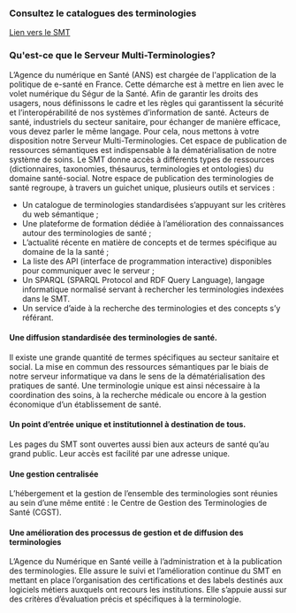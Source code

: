### Consultez le catalogues des terminologies
[Lien vers le SMT ](https://smt.esante.gouv.fr/catalogue-des-terminologies/)

### Qu'est-ce que le Serveur Multi-Terminologies?

L’Agence du numérique en Santé (ANS) est chargée de l'application de la politique de e-santé en France. Cette démarche est à mettre en lien avec le volet numérique du Ségur de la Santé. Afin de garantir les droits des usagers, nous définissons le cadre et les règles qui garantissent la sécurité et l’interopérabilité de nos systèmes d’information de santé.
Acteurs de santé, industriels du secteur sanitaire, pour échanger de manière efficace, vous devez parler le même langage. Pour cela, nous mettons à votre disposition notre Serveur Multi-Terminologies. Cet espace de publication de ressources sémantiques est indispensable à la dématérialisation de notre système de soins.
Le SMT donne accès à différents types de ressources (dictionnaires, taxonomies, thésaurus, terminologies et ontologies) du domaine santé-social.
Notre espace de publication des terminologies de santé regroupe, à travers un guichet unique, plusieurs outils et services :

* Un catalogue de terminologies standardisées s’appuyant sur les critères du web sémantique ; 
* Une plateforme de formation dédiée à l’amélioration des connaissances autour des terminologies de santé ; 
* L’actualité récente en matière de concepts et de termes spécifique au domaine de la la santé ;
* La liste des API (interface de programmation interactive) disponibles pour communiquer avec le serveur ;
* Un SPARQL (SPARQL Protocol and RDF Query Language), langage informatique normalisé servant à rechercher les terminologies indexées dans le SMT. 
* Un service d’aide à la recherche des terminologies et des concepts s’y référant.

#### Une diffusion standardisée des terminologies de santé.
Il existe une grande quantité de termes spécifiques au secteur sanitaire et social. La mise en commun des ressources sémantiques par le biais de notre serveur informatique va dans le sens de la dématérialisation des pratiques de santé. Une terminologie unique est ainsi nécessaire à la coordination des soins, à la recherche médicale ou encore à la gestion économique d’un établissement de santé.
#### Un point d’entrée unique et institutionnel à destination de tous.
Les pages du SMT sont ouvertes aussi bien aux acteurs de santé qu’au grand public.
Leur accès est facilité par une adresse unique.
#### Une gestion centralisée
L’hébergement et la gestion de l’ensemble des terminologies sont réunies au sein d’une même entité : le Centre de Gestion des Terminologies de Santé (CGST).
#### Une amélioration des processus de gestion et de diffusion des terminologies 
L’Agence du Numérique en Santé veille à l’administration et à la publication des terminologies. Elle assure le suivi et l’amélioration continue du SMT en mettant en place l’organisation des certifications et des labels destinés aux logiciels métiers auxquels ont recours les institutions.
Elle s’appuie aussi sur des critères d’évaluation précis et spécifiques à la terminologie.


